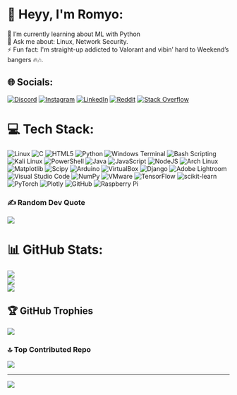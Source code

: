 # 💫 Heyy, I'm Romyo:
🌱 I’m currently learning about ML with Python<br>💬 Ask me about: Linux, Network Security.<br>⚡ Fun fact: I'm straight-up addicted to Valorant and vibin’ hard to Weekend’s bangers 🔥🎶.


## 🌐 Socials:
[![Discord](https://img.shields.io/badge/Discord-%237289DA.svg?logo=discord&logoColor=white)](https://discord.gg/https://discord.gg/BZvkhkdfVb) [![Instagram](https://img.shields.io/badge/Instagram-%23E4405F.svg?logo=Instagram&logoColor=white)](https://instagram.com/_romyo_not_found_) [![LinkedIn](https://img.shields.io/badge/LinkedIn-%230077B5.svg?logo=linkedin&logoColor=white)](https://linkedin.com/in/romyojit-paul-857013308) [![Reddit](https://img.shields.io/badge/Reddit-%23FF4500.svg?logo=Reddit&logoColor=white)](https://reddit.com/user/Same_Bug7507) [![Stack Overflow](https://img.shields.io/badge/-Stackoverflow-FE7A16?logo=stack-overflow&logoColor=white)](https://stackoverflow.com/users/23276608) 

# 💻 Tech Stack:
![Linux](https://img.shields.io/badge/-Linux-FCC624?logo=Linux&logoColor=white&style=for-the-badge)
![C](https://img.shields.io/badge/c-%2300599C.svg?style=flat&logo=c&logoColor=white) 
![HTML5](https://img.shields.io/badge/html5-%23E34F26.svg?style=flat&logo=html5&logoColor=white)
![Python](https://img.shields.io/badge/-Python-3776AB?logo=Python&logoColor=white&style=for-the-badge)
![Windows Terminal](https://img.shields.io/badge/Windows%20Terminal-%234D4D4D.svg?style=flat&logo=windows-terminal&logoColor=white) 
![Bash Scripting](https://img.shields.io/badge/bash_script-%23121011.svg?style=flat&logo=gnu-bash&logoColor=white) 
![Kali Linux](https://img.shields.io/badge/-Kali%20Linux-557C94?logo=Kali%20Linux&logoColor=white&style=for-the-badge)
![PowerShell](https://img.shields.io/badge/PowerShell-%235391FE.svg?style=flat&logo=powershell&logoColor=white) 
![Java](https://img.shields.io/badge/java-%23ED8B00.svg?style=flat&logo=openjdk&logoColor=white) 
![JavaScript](https://img.shields.io/badge/javascript-%23323330.svg?style=flat&logo=javascript&logoColor=%23F7DF1E) 
![NodeJS](https://img.shields.io/badge/node.js-6DA55F?style=flat&logo=node.js&logoColor=white) 
![Arch Linux](https://img.shields.io/badge/-Arch%20Linux-1793D1?logo=Arch%20Linux&logoColor=white&style=for-the-badge)
![Matplotlib](https://img.shields.io/badge/Matplotlib-%23ffffff.svg?style=flat&logo=Matplotlib&logoColor=black) 
![Scipy](https://img.shields.io/badge/SciPy-%230C55A5.svg?style=flat&logo=scipy&logoColor=%white) 
![Arduino](https://img.shields.io/badge/-Arduino-00979D?style=flat&logo=Arduino&logoColor=white) 
![VirtualBox](https://img.shields.io/badge/-VirtualBox-183A61?logo=VirtualBox&logoColor=white&style=for-the-badge)
![Django](https://img.shields.io/badge/django-%23092E20.svg?style=flat&logo=django&logoColor=white) 
![Adobe Lightroom](https://img.shields.io/badge/Adobe%20Lightroom-31A8FF.svg?style=flat&logo=Adobe%20Lightroom&logoColor=white) 
![Visual Studio Code](https://img.shields.io/badge/-Visual%20Studio%20Code-007ACC?logo=Visual%20Studio%20Code&logoColor=white&style=for-the-badge)
![NumPy](https://img.shields.io/badge/numpy-%23013243.svg?style=flat&logo=numpy&logoColor=white) 
![VMware](https://img.shields.io/badge/-VMware-607078?logo=VMware&logoColor=white&style=for-the-badge)
![TensorFlow](https://img.shields.io/badge/TensorFlow-%23FF6F00.svg?style=flat&logo=TensorFlow&logoColor=white) 
![scikit-learn](https://img.shields.io/badge/scikit--learn-%23F7931E.svg?style=flat&logo=scikit-learn&logoColor=white) 
![PyTorch](https://img.shields.io/badge/PyTorch-%23EE4C2C.svg?style=flat&logo=PyTorch&logoColor=white) 
![Plotly](https://img.shields.io/badge/Plotly-%233F4F75.svg?style=flat&logo=plotly&logoColor=white) 
![GitHub](https://img.shields.io/badge/github-%23121011.svg?style=flat&logo=github&logoColor=white) 
![Raspberry Pi](https://img.shields.io/badge/-Raspberry_Pi-C51A4A?style=flat&logo=Raspberry-Pi) 

### ✍️ Random Dev Quote
![](https://quotes-github-readme.vercel.app/api?type=horizontal&theme=radical)

# 📊 GitHub Stats:
![](https://github-readme-stats.vercel.app/api?username=Romyo-jit&theme=dark&hide_border=false&include_all_commits=true&count_private=true)<br/>
![](https://github-readme-streak-stats.herokuapp.com/?user=Romyo-jit&theme=dark&hide_border=false)<br/>
![](https://github-readme-stats.vercel.app/api/top-langs/?username=Romyo-jit&theme=dark&hide_border=false&include_all_commits=true&count_private=true&layout=compact)

## 🏆 GitHub Trophies
![](https://github-profile-trophy.vercel.app/?username=Romyo-jit&theme=radical&no-frame=false&no-bg=true&margin-w=4)

### 🔝 Top Contributed Repo
![](https://github-contributor-stats.vercel.app/api?username=Romyo-jit&limit=5&theme=dark&combine_all_yearly_contributions=true)

---
[![](https://visitcount.itsvg.in/api?id=Romyo-jit&icon=10&color=13)](https://visitcount.itsvg.in)

<!-- Proudly created with GPRM ( https://gprm.itsvg.in ) -->

